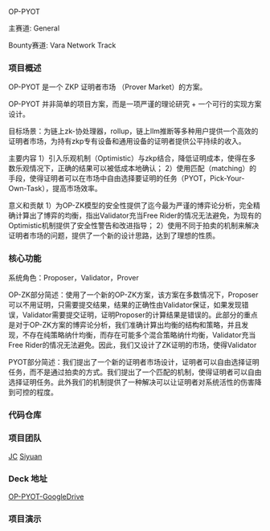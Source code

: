 
OP-PYOT

主赛道: General

Bounty赛道: Vara Network Track


### 项目概述

OP-PYOT 是一个 ZKP 证明者市场 （Prover Market）的方案。

OP-PYOT 并非简单的项目方案，而是一项严谨的理论研究 + 一个可行的实现方案设计。

目标场景：为链上zk-协处理器，rollup，链上llm推断等多种用户提供一个高效的证明者市场，为持有zkp专有设备和通用设备的证明者提供公平持续的收入。

主要内容
1）引入乐观机制（Optimistic）与zkp结合，降低证明成本，使得在多数乐观情况下，正确的结果可以被低成本地确认；
2）使用匹配（matching）的手段，使得证明者可以在市场中自由选择要证明的任务（PYOT，Pick-Your-Own-Task），提高市场效率。

意义和贡献
1）为OP-ZK模型的安全性提供了迄今最为严谨的博弈论分析，完全精确计算出了博弈的均衡，指出Validator充当Free Rider的情况无法避免，为现有的Optimistic机制提供了安全性警告和改进指导；
2）使用不同于拍卖的机制来解决证明者市场的问题，提供了一个新的设计思路，达到了理想的性质。


### 核心功能

系统角色：Proposer，Validator，Prover

OP-ZK部分简述：使用了一个新的OP-ZK方案，该方案在多数情况下，Proposer可以不用证明，只需要提交结果，结果的正确性由Validator保证，如果发现错误，Validator需要提交证明，证明Proposer的计算结果是错误的。此部分的重点是对于OP-ZK方案的博弈论分析，我们准确计算出均衡的结构和策略，并且发现，不存在纯策略纳什均衡，而存在可能多个混合策略纳什均衡，Validator充当Free Rider的情况无法避免。因此，我们又设计了ZK证明的市场，使得Validator

PYOT部分简述：我们提出了一个新的证明者市场设计，证明者可以自由选择证明任务，而不是通过拍卖的方式。我们提出了一个匹配的机制，使得证明者可以自由选择证明任务。此外我们的机制提供了一种解决可以让证明者对系统活性的伤害降到可控的程度。


### 代码仓库


### 项目团队

[JC](https://github.com/sun-jc)
[Siyuan](https://github.com/iamliusiyuan)

### Deck 地址

[OP-PYOT-GoogleDrive](https://docs.google.com/presentation/d/19en3Z9mq7diT1ZH168CgrEF8mDXsO-GO9JicM7pEzQU/edit?usp=sharing)

### 项目演示

